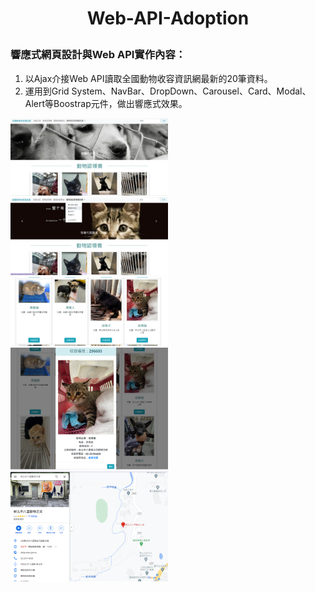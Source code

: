 # <p align="center">Web-API-Adoption</p> 
### 響應式網頁設計與Web API實作內容：  
1. 以Ajax介接Web API讀取全國動物收容資訊網最新的20筆資料。  
2. 運用到Grid System、NavBar、DropDown、Carousel、Card、Modal、Alert等Boostrap元件，做出響應式效果。  

<img src="./img/demo1.png" width="50%" />  

<img src="./img/demo2.png" width="50%" />  
  
<img src="./img/demo3.png" width="50%" />  
  
<img src="./img/demo4.png" width="50%" />  
  
<img src="./img/demo5.png" width="50%" />  
